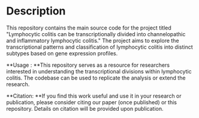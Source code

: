 # Description
This repository contains the main source code for the project titled "Lymphocytic colitis can be transcriptionally divided into channelopathic and inflammatory lymphocytic colitis." The project aims to explore the transcriptional patterns and classification of lymphocytic colitis into distinct subtypes based on gene expression profiles.

**Usage :
**This repository serves as a resource for researchers interested in understanding the transcriptional divisions within lymphocytic colitis. The codebase can be used to replicate the analysis or extend the research.

**Citation:
**If you find this work useful and use it in your research or publication, please consider citing our paper (once published) or this repository. Details on citation will be provided upon publication.
